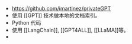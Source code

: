 - https://github.com/imartinez/privateGPT
- 使用 [[GPT]] 技术做本地的文档索引。
- Python 代码
- 使用 [[LangChain]], [[GPT4ALL]], [[LLaMA]]等。
-